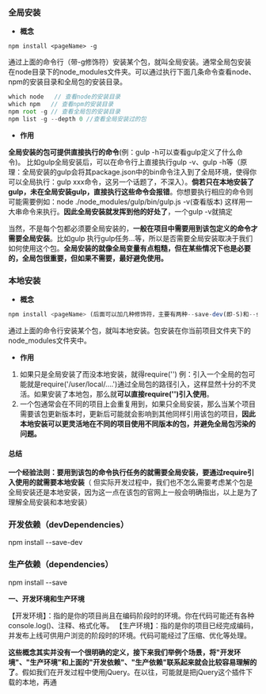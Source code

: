 ### 全局安装

- **概念**

`npm install <pageName> -g`

通过上面的命令行（带-g修饰符）安装某个包，就叫全局安装。通常全局包安装在node目录下的node_modules文件夹。可以通过执行下面几条命令查看node、npm的安装目录和全局包的安装目录。

```javascript
which node   // 查看node的安装目录
which npm   // 查看npm的安装目录
npm root -g // 查看全局包的安装目录
npm list -g --depth 0 //查看全局安装过的包
```

- **作用**

**全局安装的包可提供直接执行的命令**(例：gulp -h可以查看gulp定义了什么命令)。 比如gulp全局安装后，可以在命令行上直接执行gulp -v、gulp -h等（原理：全局安装的gulp会将其package.json中的bin命令注入到了全局环境，使得你可以全局执行：gulp xxx命令，这另一个话题了，不深入）。**倘若只在本地安装了gulp，未在全局安装gulp，直接执行这些命令会报错**。你想要执行相应的命令则可能需要例如：node ./node_modules/gulp/bin/gulp.js -v(查看版本) 这样用一大串命令来执行。**因此全局安装就发挥到他的好处了**，一个gulp -v就搞定

当然，不是每个包都必须要全局安装的，**一般在项目中需要用到该包定义的命令才需要全局安装**。比如gulp <taskName>执行gulp任务...等，所以是否需要全局安装取决于我们如何使用这个包。**全局安装的就像全局变量有点粗糙，但在某些情况下也是必要的，全局包很重要，但如果不需要，最好避免使用。**

### 本地安装

- **概念**

```javascript
npm install <pageName> (后面可以加几种修饰符，主要有两种--save-dev(即-S)和--save（即-D）)
```

通过上面的命令行安装某个包，就叫本地安装。包安装在你当前项目文件夹下的node_modules文件夹中。

- **作用**

1. 如果只是全局安装了而没本地安装，就得require('<pagePath>') 例：引入一个全局的包可能就是require('/user/local/....')通过全局包的路径引入，这样显然十分的不灵活。如果安装了本地包，那么就**可以直接require('<pageName>')引入使用**。
2. 一个包通常会在不同的项目上会重复用到，如果只全局安装，那么当某个项目需要该包更新版本时，更新后可能就会影响到其他同样引用该包的项目，**因此本地安装可以更灵活地在不同的项目使用不同版本的包，并避免全局包污染的问题。**

#### 总结

**一个经验法则：要用到该包的命令执行任务的就需要全局安装，要通过require引入使用的就需要本地安装**（ 但实际开发过程中，我们也不怎么需要考虑某个包是全局安装还是本地安装，因为这一点在该包的官网上一般会明确指出，以上是为了理解全局安装和本地安装）

### 开发依赖（devDependencies）

 npm install <pageName> --save-dev

### 生产依赖（dependencies）

npm install <pageName> --save

**一、开发环境和生产环境**

【开发环境】：指的是你的项目尚且在编码阶段时的环境。你在代码可能还有各种console.log()、注释、格式化等。
【生产环境】：指的是你的项目已经完成编码，并发布上线可供用户浏览的阶段时的环境。代码可能经过了压缩、优化等处理。

**这些概念其实并没有一个很明确的定义，接下来我们举例个场景，将"开发环境"、"生产环境"和上面的"开发依赖"、"生产依赖"联系起来就会比较容易理解的了**。假如我们在开发过程中使用jQuery。在以往，可能就是把jQuery这个插件下载的本地，再通<script>引入html中。但这有个不方便的地方，我们每次进行一个项目的时候就得手动复制这个jQuery文件到我们的项目中，如果想要换个版本又得官网上下载、随着项目越来越多。用到的插件、库也随之越繁杂...这样会造成自家用的插件管理繁琐的问题。因此就出现了npm(包管理工具)你需要用到什么，直接通过一条命令行就可以将想要的插件下载下来，并直接引入到项目中，目前几乎所有的js插件都能在npm上直接下载。

**二、生产依赖**

回到环境和依赖话题，**我们下载的jQuery，在开发时参与源码编写，在发布上线的生产环境中也是需要它的。不仅在开发环境编写代码时要依赖它、线上环境也要依赖它，因此将它归类为"生产依赖"**，安装时执行npm install jquery --save，它就会被记录在package.json的dependencies。当进行代码打包时，会将这里的jQuery打包入我们的项目代码中。

**三、开发依赖**

接着，假如我们用gulp对html进行压缩，我们通常会用到一个插件gulp-htmlmin。**我们只希望它把html压缩完就ok了，并不希望它融入我们的项目代码中，即只存在于开发环境，因此把他归类为"开发依赖"**。安装时执行npm install gulp-htmlmin --save-dev它就会被记录在package.json的devependencies下，当进行代码打包时，不会将这里的gulp-htmlmin插件源码打包入我们的项目代码中

**devDependencies只会在开发环境下使用，生产环境不会被打入包内；而dependencies不仅在开发环境中要使用，生产环境也需要使用到**。根据以上规则，我们就很容易区分哪些插件是用--save-dev模式安装，哪些用--save模式安装。